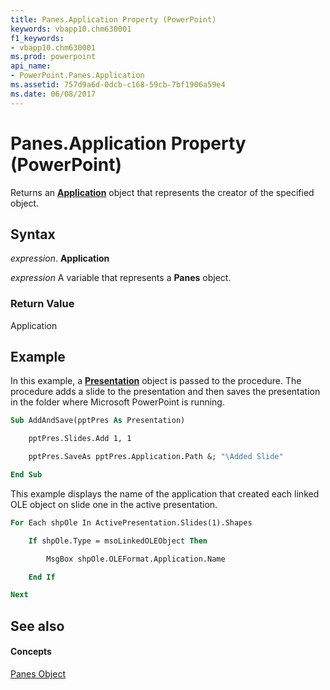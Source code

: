 ```yaml
---
title: Panes.Application Property (PowerPoint)
keywords: vbapp10.chm630001
f1_keywords:
- vbapp10.chm630001
ms.prod: powerpoint
api_name:
- PowerPoint.Panes.Application
ms.assetid: 757d9a6d-0dcb-c168-59cb-7bf1906a59e4
ms.date: 06/08/2017
---
```



# Panes.Application Property (PowerPoint)

Returns an  **[Application](PowerPoint.Application.md)** object that represents the creator of the specified object.


## Syntax

 _expression_. **Application**

 _expression_ A variable that represents a **Panes** object.


### Return Value

Application


## Example

In this example, a  **[Presentation](PowerPoint.Presentation.md)** object is passed to the procedure. The procedure adds a slide to the presentation and then saves the presentation in the folder where Microsoft PowerPoint is running.


```vb
Sub AddAndSave(pptPres As Presentation)

    pptPres.Slides.Add 1, 1

    pptPres.SaveAs pptPres.Application.Path &; "\Added Slide"

End Sub
```

This example displays the name of the application that created each linked OLE object on slide one in the active presentation.




```vb
For Each shpOle In ActivePresentation.Slides(1).Shapes

    If shpOle.Type = msoLinkedOLEObject Then

        MsgBox shpOle.OLEFormat.Application.Name

    End If

Next
```


## See also


#### Concepts


[Panes Object](PowerPoint.Panes.md)

